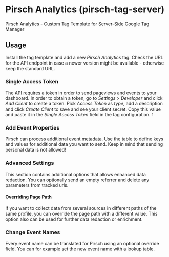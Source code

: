 # Pirsch Analytics (pirsch-tag-server)
Pirsch Analytics - Custom Tag Template for Server-Side Google Tag Manager

## Usage
Install the tag template and add a new *Pirsch Analytics* tag. Check the URL for the API endpoint in case a newer version might be available - otherwise keep the standard URL. 

### Single Access Token
The [API requires](https://docs.pirsch.io/api-sdks/api/#getting-an-access-token) a token in order to send pageviews and events to your dashboard. In order to obtain a token, go to *Settings > Developer* and click *Add Client* to create a token. Pick *Access Token* as *type*, add a description and click *Create Client* to save and see your client secret. Copy this value and paste it in the *Single Access Token* field in the tag configuration. 1 

### Add Event Properties
Pirsch can process additional [event metadata](https://docs.pirsch.io/api-sdks/api/#sending-an-event). Use the table to define keys and values for additional data you want to send. Keep in mind that sending personal data is not allowed! 

### Advanced Settings
This section contains additional options that allows enhanced data redaction. You can optionally send an empty referrer and delete any parameters from tracked urls. 

#### Overriding Page Path
If you want to collect data from several sources in different paths of the same profile, you can override the page path with a different value. This option also can be used for further data redaction or enrichment.

### Change Event Names
Every event name can be translated for Pirsch using an optional override field. You can for example set the new event name with a lookup table. 